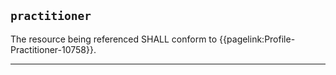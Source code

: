 ## `practitioner`

The resource being referenced SHALL conform to {{pagelink:Profile-Practitioner-10758}}.

---

